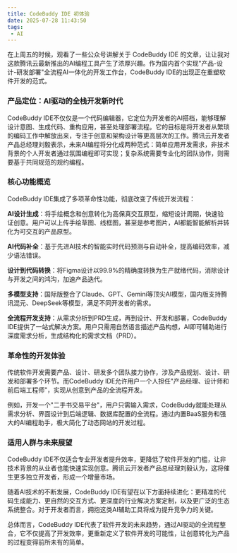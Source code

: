 ```yaml
---
title: CodeBuddy IDE 初体验
date: 2025-07-28 11:43:50
tags:
 - AI
---
```

在上周五的时候，观看了一些公众号讲解关于 CodeBuddy IDE 的文章，让让我对这款腾讯云最新推出的AI编程工具产生了浓厚兴趣。作为国内首个实现"产品-设计-研发部署"全流程AI一体化的开发工作台，CodeBuddy IDE的出现正在重塑软件开发的范式。

<!-- more -->

### 产品定位：AI驱动的全栈开发新时代
CodeBuddy IDE不仅仅是一个代码编辑器，它定位为开发者的AI搭档，能够理解设计意图、生成代码、重构应用，甚至处理部署流程。它的目标是将开发者从繁琐的编码工作中解放出来，专注于创意和架构设计等更高层次的工作<mcreference link="https://cloud.tencent.com/developer/article/2545999?policyId=1003" index="1"></mcreference>。腾讯云开发者产品总经理刘毅表示，未来AI编程将分化成两种范式：简单应用开发需求，非技术背景的个人开发者通过氛围编程即可实现；复杂系统需要专业化的团队协作，则需要基于共同规范的规约编程<mcreference link="http://m.toutiao.com/group/7530234199454827046/" index="2"></mcreference>。

### 核心功能概览
CodeBuddy IDE集成了多项革命性功能，彻底改变了传统开发流程：

**AI设计生成**：将手绘概念和创意转化为高保真交互原型，缩短设计周期，快速验证创意<mcreference link="https://cloud.tencent.com/developer/article/2545999?policyId=1003" index="1"></mcreference>。用户可以上传手绘草图、线框图，甚至是参考图片，AI都能智能解析并转化为可交互的产品原型<mcreference link="https://cloud.tencent.com/developer/article/2546451" index="5"></mcreference>。

**AI代码补全**：基于先进AI技术的智能实时代码预测与自动补全，提高编码效率，减少语法错误<mcreference link="https://cloud.tencent.com/developer/article/2545999?policyId=1003" index="1"></mcreference>。

**设计到代码转换**：将Figma设计以99.9%的精确度转换为生产就绪代码，消除设计与开发之间的鸿沟，加速产品迭代<mcreference link="https://cloud.tencent.com/developer/article/2545999?policyId=1003" index="1"></mcreference>。

**多模型支持**：国际版整合了Claude、GPT、Gemini等顶尖AI模型，国内版支持腾讯混元、DeepSeek等模型，满足不同开发者的需求<mcreference link="http://m.toutiao.com/group/7530234199454827046/" index="2"></mcreference>。

**全流程开发支持**：从需求分析到PRD生成，再到设计、开发和部署，CodeBuddy IDE提供了一站式解决方案。用户只需用自然语言描述产品构想，AI即可辅助进行深度需求分析，生成结构化的需求文档（PRD）<mcreference link="https://cloud.tencent.com/developer/article/2546451" index="5"></mcreference>。

### 革命性的开发体验
传统软件开发需要产品、设计、研发多个团队接力协作，涉及产品规划、设计、研发和部署多个环节。而CodeBuddy IDE允许用户一个人担任"产品经理、设计师和前后端工程师"，实现从创意到产品的全流程开发<mcreference link="http://m.toutiao.com/group/7530234199454827046/" index="2"></mcreference>。

例如，开发一个"二手书交易平台"，用户只需输入需求，CodeBuddy就能处理从需求分析、界面设计到后端逻辑、数据库配置的全流程。通过内置BaaS服务和强大的AI编程助手，极大简化了动态网站的开发过程<mcreference link="https://cloud.tencent.com/developer/article/2546451" index="5"></mcreference>。

### 适用人群与未来展望
CodeBuddy IDE不仅适合专业开发者提升效率，更降低了软件开发的门槛，让非技术背景的从业者也能快速实现创意<mcreference link="http://m.toutiao.com/group/7530234199454827046/" index="2"></mcreference>。腾讯云开发者产品总经理刘毅认为，这将催生更多独立开发者，形成一个增量市场<mcreference link="http://m.toutiao.com/group/7530234199454827046/" index="2"></mcreference>。

随着AI技术的不断发展，CodeBuddy IDE有望在以下方面持续进化：更精准的代码生成能力、更自然的交互方式、更深度的行业解决方案定制，以及更广泛的生态系统整合。对于开发者而言，拥抱这类AI辅助工具将成为提升竞争力的关键。

总体而言，CodeBuddy IDE代表了软件开发的未来趋势，通过AI驱动的全流程整合，它不仅提高了开发效率，更重新定义了软件开发的可能性，让创意转化为产品的过程变得前所未有的简单。